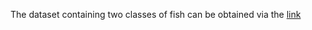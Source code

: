 The dataset containing two classes of fish can be obtained via the [link](https://www.kaggle.com/datasets/crowww/a-large-scale-fish-dataset)
